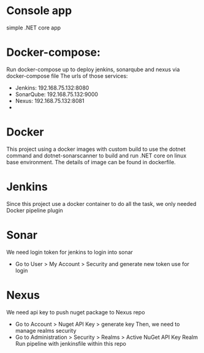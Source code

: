 # Console app
simple .NET core app

# Docker-compose:
Run docker-compose up to deploy jenkins, sonarqube and nexus via docker-compose file
The urls of those services:
- Jenkins: 192.168.75.132:8080
- SonarQube: 192.168.75.132:9000
- Nexus: 192.168.75.132:8081
- 
# Docker
This project using a docker images with custom build to use the dotnet command and dotnet-sonarscanner to build and run .NET core on linux base environment. The details
of image can be found in dockerfile.

# Jenkins
Since this project use a docker container to do all the task, we only needed Docker pipeline plugin

# Sonar
We need login token for jenkins to login into sonar
- Go to User > My Account > Security and generate new token use for login 

# Nexus
We need api key to push nuget package to Nexus repo
- Go to Account > Nuget API Key > generate key
Then, we need to manage realms security
- Go to Administration > Security > Realms > Active NuGet API Key Realm
Run pipeline with jenkinsfile within this repo

